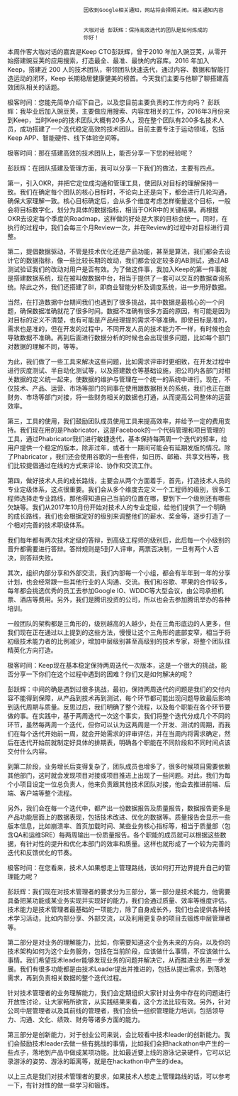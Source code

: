 
                            
                            因收到Google相关通知，网站将会择期关闭。相关通知内容
                            
                            
                            大咖对话 彭跃辉：保持高效迭代的团队是如何炼成的
                            你好！

本周作客大咖对话的嘉宾是Keep CTO彭跃辉，曾于2010 年加入豌豆荚，从零开始搭建豌豆荚的应用搜索，打造最全、最准、最快的内容库。2016 年加入 Keep，搭建近 200 人的技术团队，带领团队快速迭代，通过内容、数据和智能打造运动的闭环，Keep 长期稳居健康健美的榜首。今天我们主要与他聊了聊搭建高效团队相关的话题。

极客时间：您能先简单介绍下自己，以及您目前主要负责的工作方向吗？
彭跃辉：我毕业后加入豌豆荚，主要做应用搜索、内容库相关的工作，2016年3月份来到Keep，当时Keep的技术团队大概有20多人，现在整个团队有200多名技术人员，成功搭建了一个迭代稳定高效的技术团队。目前主要专注于运动领域，包括Keep APP、智能硬件、线下体验空间等。

极客时间：那在搭建高效的技术团队上，能否分享一下您的经验呢？

彭跃辉：在团队搭建及管理方面，我可以分享一下我们的做法，主要有四点。

第一，引入OKR，并把它定位成沟通和管理工具，使团队对目标的理解保持一致。我们在确定每个团队的核心目标时，不论向上还是向下，都会进行几轮沟通，确保大家理解一致。核心目标确定后，会从多个维度考虑怎样衡量这个目标，一般会将目标数字化，划分为具体的数据指标，相当于OKR中的关键结果。再根据OKR去设定每个季度的Roadmap，这样做的好处是大家的目标会统一。同时，在执行的过程中，我们会每三个月Review一次，并在Review的过程中对目标进行调整。

第二，提倡数据驱动，不管是技术优化还是产品功能，甚至是算法，我们都会去设计它的数据指标，像一些比较长期的改动，我们都会设定较多的AB测试，通过AB测试验证我们的改动对用户是否有效。为了做这件事，我加入Keep的第一件事就是搭建数据系统，现在被叫做数据中台，相当于提供了一套可以交互的数据查询系统。除此之外，我们还搭建了BI，即商业智能分析及调度系统，进一步用好数据。

当然，在打造数据中台期间我们也遇到了很多挑战，其中数据是最核心的一个问题，确保数据准确就花了很多时间。数据不准确有很多方面的原因，有可能是因为对目标的定义不清楚，也有可能是产品经理提的需求不够准确。即使目标是准的，需求也是准的，但在开发的过程中，不同开发人员的技术能力不一样，有时候也会导致数据不准确。再到后面进行数据分析的时候也会出现很多问题，比如每个部门对数据的理解不同，等等。

为此，我们做了一些工具来解决这些问题，比如需求评审时更细致，在开发过程中进行灰度测试、半自动化测试等，以及搭建数仓等基础设施，把公司内各部门对相关数据的定义统一起来，使数据的维护与管理在一个统一的系统中进行。现在，不仅技术、产品、运营、市场等部门的同事在使用跟数据相关的系统，我们也正在跟财务、市场等部门对接，将一些财务相关的数据也打通，从而提高公司整体的运营效率。

第三，工具的使用，我们鼓励团队成员使用工具来提高效率，并给予一定的费用支持。我们现在用的是Phabricator，这是Facebook的一个代码管理和项目管理的工具，通过Phabricator我们进行敏捷迭代，基本保持每两周一个迭代的频率，给用户提供一个稳定的版本，除非过年，或者十一期间可能会有延期发版的情况。除了Phabricator ，我们还会使用谷歌的一些套件，如日历、邮箱、共享文档等，我们比较提倡通过在线的方式来评论、协作和交流工作。

第四，做好技术人员的成长路线，主要会从两个方面着手，首先，打造技术人员的专业定级体系，这点很重要。我们会从多个维度去定义一个工程师的级别，很多工程师选择走专业路线，那他得知道自己当前的位置在哪，要到下一个级别还有哪些欠缺等。我们从2017年10月份开始对技术人的专业定级，给他们提供了一个明确的成长路线，我们也会根据定好的级别来调整他们的薪水、奖金等，逐步打造了一个相对完善的技术职级体系。

我们每年都有两次技术定级的答辩，到高级工程师的级别后，此后每一个小级别的晋升都需要进行答辩。答辩规则是5到7人评审，两票否决制，一旦有两个人否决，则答辩失败。

其次，组织内部分享和外部交流，我们内部每一个小组，都会有半年到一年的分享计划，也会经常跟一些其他行业的人沟通、交流。我们和谷歌、苹果的合作较多，每年都会挑选优秀的员工去参加Google IO、WDDC等大型会议，由公司承担机票、酒店等费用。另外，我们是腾讯投资的公司，所以也会去参加腾讯举办的各种培训。

一般团队的架构都是三角形的，级别越高的人越少，处在三角形底边的人更多，但我们现在正在通过以上提到的这些方法，慢慢让这个三角形的底部变窄，相当于将初级技术能力者的比例减少，增加中层级别甚至高级别的技术专家，将整个团队往精英化方向打造。

极客时间：Keep现在基本稳定保持两周迭代一次版本，这是一个很大的挑战，能否分享一下你们在这个过程中遇到的困难？你们又是如何解决的呢？

彭跃辉：中间的确是遇到过很多挑战，最初，保持两周迭代的问题是我们的交付内容不能得到保障，从产品到技术再到测试，每个环节都可能出现问题导致最后影响到迭代周期与质量。反思过后，我们明确了整个流程，以及每个职能在各个环节要做的事。在实践中，基于两周迭代一次这个事实，我们将整个迭代分成几个不同的环节，虽然每两周一个迭代，但你可以认为这两周是一个开发、测试的周期，而我们在每个迭代开始前一周，就会开始需求的评审评估，并在当周内将需求确定，然后在迭代开始前就制定好具体的排期表，明确各个职能在不同阶段和不同时间点该交付什么内容。

到第二阶段，业务增长后变得复杂了，团队成员也增多了，很多时候项目需要依赖其他部门，这时就会发现项目对接或项目推进上出现了一些问题。对此，我们为每个小项目设定一位总负责人，他来负责跟其他技术团队对接，他会去推进前端、后端、客户端等整个流程。

另外，我们会在每一个迭代中，都产出一份数据报告及质量报告，数据报告更多是产品功能层面上的数据表现，包括技术改进、优化的数据等。质量报告会显示一些版本信息，比如崩溃率、首页加载时间、某些业务核心指标等，相当于质量部（包含QA和运维SRE）每两周输出一份质量报告。各个职能的成员就可以根据这些数据，有针对性的提升和优化本部门的效率和质量。这样也就形成了一个较为完善的迭代和反馈优化的节奏。

极客时间：在您看来，技术人如果想走上管理路线，该如何打开边界提升自己的管理能力呢？

彭跃辉：我们现在对技术管理者的要求分为三部分，第一部分是技术能力，他需要具备把某功能或某业务实现并实现好的能力，我们会通过质量、效率等维度评估。技术能力是技术管理者最基础的一项能力，除了自身成长外，我们也会提供各种技术学习活动，比如内部分享、外部交流，以及利用更复杂的项目去锻炼中层管理者等。

第二部分是对业务的理解能力，比如，你需要知道这个业务未来的方向，以及你的技术架构如何为这个业务服务，包括在当前阶段，应该做什么事情，不应该做什么事情。我们希望技术leader能够发现业务的问题并解决它，从而推进业务进一步发展。我们有很多功能都是由技术Leader提出并推进的，包括从提出需求，到落地需求，再到负责相关数据的整个迭代过程。

针对技术管理者的业务理解能力，我们会定期组织大家针对业务中存在的问题进行开放性讨论，让大家畅所欲言，从实践结果来看，这个方法比较有效。另外，针对公司中层管理者以及其前线的管理者，我们会统一组织管理能力培训，包括领导力、沟通、文化、绩效、财务等诸多方面的能力。

第三部分是创新能力，对于创业公司来说，会比较看中技术leader的创新能力。我们会鼓励技术leader去做一些有挑战的事情，比如我们会把hackathon中产生的一些点子，落地到产品中做成某项功能。比如最近要上线的游泳记录硬件，它可以记录游泳的姿势、游泳的距离等，就是在hackathon中产生的idea。

以上三点是我们对技术管理者的要求，如果技术人想走上管理路线的话，可以参考一下，有针对性的做一些学习和锻炼。

                        
                        
                            